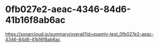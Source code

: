 # 0fb027e2-aeac-4346-84d6-41b16f8ab6ac
https://sonarcloud.io/summary/overall?id=examly-test_0fb027e2-aeac-4346-84d6-41b16f8ab6ac
